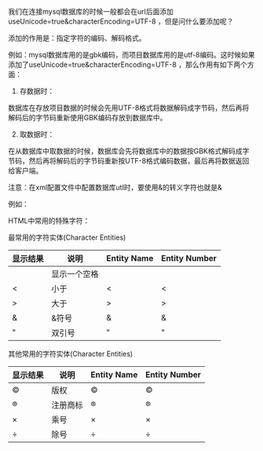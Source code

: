 我们在连接mysql数据库的时候一般都会在url后面添加useUnicode=true&characterEncoding=UTF-8 ，但是问什么要添加呢？

添加的作用是：指定字符的编码、解码格式。

  例如：mysql数据库用的是gbk编码，而项目数据库用的是utf-8编码。这时候如果添加了useUnicode=true&characterEncoding=UTF-8 ，那么作用有如下两个方面：

1. 存数据时：

 数据库在存放项目数据的时候会先用UTF-8格式将数据解码成字节码，然后再将解码后的字节码重新使用GBK编码存放到数据库中。

2. 取数据时：

 在从数据库中取数据的时候，数据库会先将数据库中的数据按GBK格式解码成字节码，然后再将解码后的字节码重新按UTF-8格式编码数据，最后再将数据返回给客户端。

注意：在xml配置文件中配置数据库utl时，要使用&的转义字符也就是&

 例如：

HTML中常用的特殊字符：

最常用的字符实体(Character Entities)

  
| 显示结果 |     说明     | Entity Name | Entity Number |
| -------- | ----------- | ----------- | ------------- |
|          | 显示一个空格 |             |               |
| <        | 小于         | <           | <             |
| \>       | 大于         | \>          | \>            |
| &        | &符号        | &           | &             |
| "        | 双引号       | "           | "             |

其他常用的字符实体(Character Entities)

  
| 显示结果 |   说明   | Entity Name | Entity Number |
| -------- | -------- | ----------- | ------------- |
| ©        | 版权     | ©           | ©             |
| ®        | 注册商标 | ®           | ®             |
| ×        | 乘号     | ×           | ×             |
| ÷        | 除号     | ÷           | ÷             |